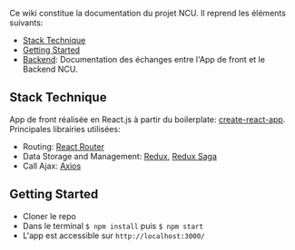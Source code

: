Ce wiki constitue la documentation du projet NCU. Il reprend les éléments suivants:
- [Stack Technique](#stack-technique)
- [Getting Started](#getting-started)
- [Backend](Backend): Documentation des échanges entre l'App de front et le Backend NCU.


## Stack Technique
App de front réalisée en React.js à partir du boilerplate: [create-react-app](https://github.com/facebook/create-react-app). Principales librairies utilisées:
- Routing: [React Router](https://github.com/ReactTraining/react-router)
- Data Storage and Management: [Redux](https://github.com/reactjs/redux), [Redux Saga](https://github.com/redux-saga/redux-saga)
- Call Ajax: [Axios](https://github.com/axios/axios)

## Getting Started
- Cloner le repo
- Dans le terminal `$ npm install` puis `$ npm start`
- L'app est accessible sur `http://localhost:3000/`